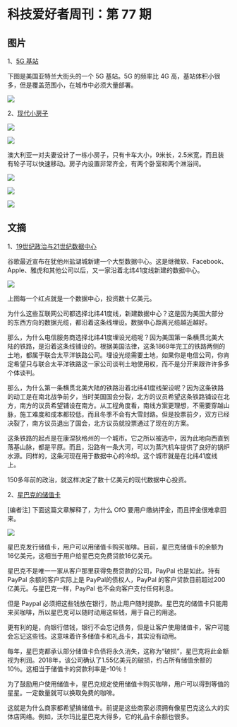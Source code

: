 # 科技爱好者周刊：第 77 期

## 图片

1、[5G 基站](https://www.wsj.com/articles/cities-are-saying-no-to-5g-citing-health-aestheticsand-fcc-bullying-11566619391?mod=rsswn)

下图是美国亚特兰大街头的一个 5G 基站。5G 的频率比 4G 高，基站体积小很多，但是覆盖范围小，在城市中必须大量部署。

![](https://www.wangbase.com/blogimg/asset/201908/bg2019082502.jpg)

2、[现代小房子](https://themindcircle.com/modern-tiny-house/)

![](https://www.wangbase.com/blogimg/asset/201908/bg2019082503.jpg)

![](https://www.wangbase.com/blogimg/asset/201908/bg2019082504.jpg)

澳大利亚一对夫妻设计了一栋小房子，只有卡车大小，9米长，2.5米宽，而且装有轮子可以快速移动。房子内设置非常齐全，有两个卧室和两个淋浴间。

![](https://www.wangbase.com/blogimg/asset/201908/bg2019082505.jpg)

![](https://www.wangbase.com/blogimg/asset/201908/bg2019082506.jpg)

![](https://www.wangbase.com/blogimg/asset/201908/bg2019082507.jpg)

## 文摘

1、[19世纪政治与21世纪数据中心](https://www.linkedin.com/pulse/21st-century-datacenter-locations-driven-19th-politics-george-moore/)

谷歌最近宣布在犹他州盐湖城新建一个大型数据中心。这是继微软、Facebook、Apple、雅虎和其他公司以后，又一家沿着北纬41度线新建的数据中心。

![](https://www.wangbase.com/blogimg/asset/201908/bg2019082007.jpg)

上图每一个红点就是一个数据中心，投资数十亿美元。

为什么这些互联网公司都选择北纬41度线，新建数据中心？这是因为美国大部分的东西方向的数据光缆，都沿着这条线埋设。数据中心距离光缆越近越好。

那么，为什么电信服务商选择北纬41度埋设光缆呢？因为美国第一条横贯北美大陆的铁路，是沿着这条线铺设的。根据美国法律，这条1869年完工的铁路两侧的土地，都属于联合太平洋铁路公司。埋设光缆需要土地，如果你是电信公司，你肯定希望只与联合太平洋铁路这一家公司谈判土地使用权，而不是分开来跟许许多多个体谈判。

那么，为什么第一条横贯北美大陆的铁路沿着北纬41度线架设呢？因为这条铁路的动工是在南北战争前夕，当时美国国会分裂，北方的议员希望这条铁路铺设在北方，南方的议员希望铺设在南方。从工程角度看，南线方案更理想，不需要穿越山脉，施工难度和成本都较低，而且冬季不会有大雪封路。但是投票前夕，双方已经决裂了，南方议员退出了国会，北方议员就投票通过了现在的方案。

这条铁路的起点是在康涅狄格州的一个城市。它之所以被选中，因为此地向西直到落基山脉，都是平原。而且，沿路有一条大河，可以为蒸汽机车提供了良好的锅炉水源。同样的，这条河现在用于数据中心的冷却。这个城市就是在北纬41度线上。

150多年前的政治，就这样决定了数十亿美元的现代数据中心投资。

2、[星巴克的储值卡](https://jpkoning.blogspot.com/2019/08/starbucks-monetary-superpower.html)

[编者注] 下面这篇文章解释了，为什么 OfO 要用户缴纳押金，而且押金很难拿回来。

![](https://www.wangbase.com/blogimg/asset/201908/bg2019082301.jpg)

星巴克发行储值卡，用户可以用储值卡购买咖啡。目前，星巴克储值卡的余额为16亿美元，这相当于用户给星巴克免费贷款16亿美元。

星巴克不是唯一一家从客户那里获得免费贷款的公司，PayPal 也是如此。持有 PayPal 余额的客户实际上是 PayPal的债权人，PayPal 的客户贷款目前超过200亿美元。与星巴克一样，PayPal 也不会向客户支付任何利息。

但是 Paypal 必须把这些钱放在银行，防止用户随时提款。星巴克的储值卡只能用来买咖啡，所以星巴克可以随时动用这些钱，用于自己的用途。

更有利的是，向银行借钱，银行不会忘记债务，但是让客户使用储值卡，客户可能会忘记这些钱。这意味着许多储值卡和礼品卡，其实没有动用。

每年，星巴克都承认部分储值卡负债将永久消失，这称为“破损”，星巴克将此金额视为利润。2018年，该公司确认了1.55亿美元的破损，约占所有储值余额的10％。这相当于储值卡的贷款利率是-10％！

为了鼓励用户使用储值卡，星巴克规定使用储值卡购买咖啡，用户可以得到等值的星星。一定数量就可以换取免费的咖啡。

这就是为什么商家都希望搞储值卡。前提是这些商家必须拥有像星巴克这么大的实体店网络。例如，沃尔玛比星巴克大得多，它的礼品卡余额也很多。


